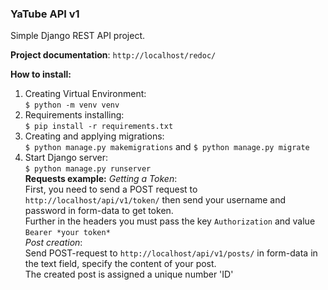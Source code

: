 ### **YaTube API v1**

Simple Django REST API project. 

**Project documentation**: `http://localhost/redoc/`

**How to install:**
1. Creating Virtual Environment:
<br> `$ python -m venv venv`
2. Requirements installing:
<br> `$ pip install -r requirements.txt`
3. Сreating and applying migrations:
<br> `$ python manage.py makemigrations` and `$ python manage.py migrate`
4. Start Django server: 
<br> `$ python manage.py runserver`
<br>**Requests example:**
_Getting a Token_: 
<br>First, you need to send a POST request to 
`http://localhost/api/v1/token/` 
then send your username and password in form-data to get token. 
<br>Further in the headers you must pass the key `Authorization` and value
`Bearer *your token*`
<br>_Post creation_: 
<br>Send POST-request to `http://localhost/api/v1/posts/`
in form-data in the text field, specify the content of your post. 
<br>The created post is assigned a unique number 'ID'


